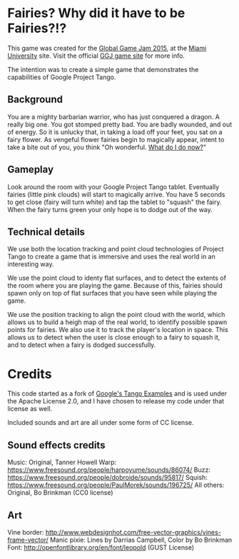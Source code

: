 Fairies? Why did it have to be Fairies?!?
=============================================

This game was created for the [Global Game Jam 2015](http://globalgamejam.org), at the [Miami University](http://MiamiOH.edu) site. Visit the official [GGJ game site](http://globalgamejam.org/2015/games/fairies-why-did-it-have-be-fairies) for more info.

The intention was to create a simple game that demonstrates the capabilities of Google Project Tango.

Background
---------

You are a mighty barbarian warrior, who has just conquered a dragon. A really big one. You got stomped pretty bad. 
You are badly wounded, and out of energy. So it is unlucky that, in taking a load off your feet, you sat on a fairy flower.
As vengeful flower fairies begin to magically appear, intent to take a bite out of you, you think "Oh wonderful. [What do I do now?](https://www.youtube.com/watch?v=N1W5VxdNyNk)"

Gameplay
-------

Look around the room with your Google Project Tango tablet. Eventually fairies (little pink clouds) will start to magically arrive. You have 5 seconds to get close (fairy will turn white) and tap the tablet to "squash" the fairy. When the fairy turns green your only hope is to dodge out of the way.

Technical details
------------------

We use both the location tracking and point cloud technologies of Project Tango to create a game that is immersive and uses the real world in an interesting way.

We use the point cloud to identy flat surfaces, and to detect the extents of the room where you are playing the game. Because of this, fairies should spawn only on top of flat surfaces that you have seen while playing the game.

We use the position tracking to align the point cloud with the world, which allows us to build a heigh map of the real world, to identify possible spawn points for fairies. We also use it to track the player's location in space. This allows us to detect when the user is close enough to a fairy to squash it, and to detect when a fairy is dodged successfully.

Credits
==============

This code started as a fork of [Google's Tango Examples](https://github.com/googlesamples/tango-examples-c) and is used under the Apache License 2.0, and I have chosen to release my code under that license as well.

Included sounds and art are all under some form of CC license.

Sound effects credits
---------------------
Music: Original, Tanner Howell
Warp: https://www.freesound.org/people/harpoyume/sounds/86074/
Buzz: https://www.freesound.org/people/dobroide/sounds/95817/
Squish: https://www.freesound.org/people/PaulMorek/sounds/196725/
All others: Original, Bo Brinkman (CC0 license)

Art
----
Vine border: http://www.webdesignhot.com/free-vector-graphics/vines-frame-vector/
Manic pixie: Lines by Darrias Campbell, Color by Bo Brinkman
Font: http://openfontlibrary.org/en/font/leopold (GUST License)
